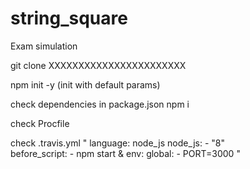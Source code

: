 # string_square
Exam simulation

git clone XXXXXXXXXXXXXXXXXXXXXXX

npm init -y     (init with default params)

check dependencies in package.json
npm i

check Procfile

check .travis.yml
"
    language: node_js
    node_js:
    - "8"	
    before_script:
    - npm start &
    env:
    global:
        - PORT=3000
"

